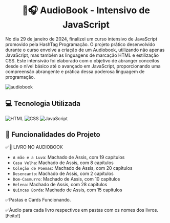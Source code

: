 <h1 align="center"> 📔🎧 AudioBook - Intensivo de JavaScript </h1>
<p>No dia 29 de janeiro de 2024, finalizei um curso intensivo de JavaScript promovido pela HashTag Programação.
  O projeto prático desenvolvido durante o curso envolve a criação de um Audiobook, utilizando não apenas JavaScript,
  mas também as linguagens de marcação HTML e estilização CSS. Este intensivão foi elaborado com o objetivo de abranger 
  conceitos desde o nível básico até o avançado em JavaScript, proporcionando uma compreensão abrangente e prática dessa
  poderosa linguagem de programação.</p>

  ![audiobook](https://github.com/EduardaAAmaral/AudioBook/assets/100651298/b27c8245-16c8-4a7a-ab3f-b68b9a97db71)

  <h2 align="letf">💻 Tecnologia Utilizada</h2>
  
  ![HTML](https://img.shields.io/badge/HTML5-E34F26?style=for-the-badge&logo=html5&logoColor=white)
  ![CSS](https://img.shields.io/badge/CSS3-1572B6?style=for-the-badge&logo=css3&logoColor=white)
  ![JavaScript](https://img.shields.io/badge/JavaScript-F7DF1E?style=for-the-badge&logo=javascript&logoColor=black)

  <h2 align="letf">🦾 Funcionalidades do Projeto </h2>

  <p>✅📕 LIVRO NO AUDIOBOOK</p>
  
  - `A mão e a Luva`: Machado de Assis, com 19 capítulos
  - `Casa Velha`: Machado de Assis, com 8 capítulos
  - `Coleção de Poemas`: Machado de Assis, com 20 capítulos
  - `Desencanto`: Machado de Assis, com 2 capítulos
  - `Dom-Casmurro`: Machado de Assis, com 10 capítulos
  - `Helena`: Machado de Assis, com 28 capítulos
  - `Quincas Borda`: Machado de Assis, com 15 capítulos

  <p>✅Pastas e Cards Funcionando.</p>
  <p>✅Áudio para cada livro respectivos em pastas com os nomes dos livros. [Feito!]</p>
